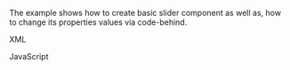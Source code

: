 The example shows how to create basic slider component as well as, how to change its properties values via code-behind. 

XML
<snippet id='basic-slider-xml'/>

JavaScript
<snippet id='slider-value-change-event'/>